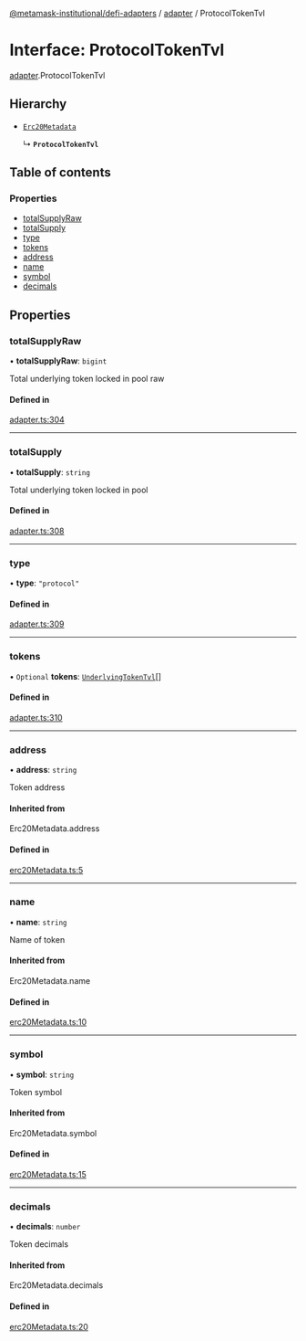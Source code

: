 [@metamask-institutional/defi-adapters](../README.md) / [adapter](../modules/adapter.md) / ProtocolTokenTvl

# Interface: ProtocolTokenTvl

[adapter](../modules/adapter.md).ProtocolTokenTvl

## Hierarchy

- [`Erc20Metadata`](../modules/erc20Metadata.md#erc20metadata)

  ↳ **`ProtocolTokenTvl`**

## Table of contents

### Properties

- [totalSupplyRaw](adapter.ProtocolTokenTvl.md#totalsupplyraw)
- [totalSupply](adapter.ProtocolTokenTvl.md#totalsupply)
- [type](adapter.ProtocolTokenTvl.md#type)
- [tokens](adapter.ProtocolTokenTvl.md#tokens)
- [address](adapter.ProtocolTokenTvl.md#address)
- [name](adapter.ProtocolTokenTvl.md#name)
- [symbol](adapter.ProtocolTokenTvl.md#symbol)
- [decimals](adapter.ProtocolTokenTvl.md#decimals)

## Properties

### totalSupplyRaw

• **totalSupplyRaw**: `bigint`

Total underlying token locked in pool raw

#### Defined in

[adapter.ts:304](https://github.com/consensys-vertical-apps/mmi-defi-adapters/blob/main/src/types/adapter.ts#L304)

___

### totalSupply

• **totalSupply**: `string`

Total underlying token locked in pool

#### Defined in

[adapter.ts:308](https://github.com/consensys-vertical-apps/mmi-defi-adapters/blob/main/src/types/adapter.ts#L308)

___

### type

• **type**: ``"protocol"``

#### Defined in

[adapter.ts:309](https://github.com/consensys-vertical-apps/mmi-defi-adapters/blob/main/src/types/adapter.ts#L309)

___

### tokens

• `Optional` **tokens**: [`UnderlyingTokenTvl`](adapter.UnderlyingTokenTvl.md)[]

#### Defined in

[adapter.ts:310](https://github.com/consensys-vertical-apps/mmi-defi-adapters/blob/main/src/types/adapter.ts#L310)

___

### address

• **address**: `string`

Token address

#### Inherited from

Erc20Metadata.address

#### Defined in

[erc20Metadata.ts:5](https://github.com/consensys-vertical-apps/mmi-defi-adapters/blob/main/src/types/erc20Metadata.ts#L5)

___

### name

• **name**: `string`

Name of token

#### Inherited from

Erc20Metadata.name

#### Defined in

[erc20Metadata.ts:10](https://github.com/consensys-vertical-apps/mmi-defi-adapters/blob/main/src/types/erc20Metadata.ts#L10)

___

### symbol

• **symbol**: `string`

Token symbol

#### Inherited from

Erc20Metadata.symbol

#### Defined in

[erc20Metadata.ts:15](https://github.com/consensys-vertical-apps/mmi-defi-adapters/blob/main/src/types/erc20Metadata.ts#L15)

___

### decimals

• **decimals**: `number`

Token decimals

#### Inherited from

Erc20Metadata.decimals

#### Defined in

[erc20Metadata.ts:20](https://github.com/consensys-vertical-apps/mmi-defi-adapters/blob/main/src/types/erc20Metadata.ts#L20)
